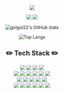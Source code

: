 <div align="center">
   <img src="https://capsule-render.vercel.app/api?type=Rounded&color=auto&height=100&section=header&text=golgol22&fontSize=30&animation=twinkling" />
   
   <a href="https://golgol22.github.io"><img src="https://img.shields.io/badge/blog-20C997?style=flat&logo=git&logoColor=white"/></a> 
   <a href= "mailto:heojungyeon.97@gmail.com" ><img src="https://img.shields.io/badge/gmail-EA4335?style=flat&logo=gmail&logoColor=white"/></a>
 
  ![golgol22's GitHub stats](https://github-readme-stats.vercel.app/api?username=golgol22&show_icons=true&theme=cobalt)

  ![Top Langs](https://github-readme-stats.vercel.app/api/top-langs/?username=golgol22&theme=cobalt&exclude_repo=Computer-Science-Engineering&layout=compact&langs_count=6)

   ## ✏️ Tech Stack ✏️
  
   <p align="center">
    <img src="https://img.shields.io/badge/python-F7DF1E?style=flat&logo=python&logoColor=white"/>
    <img src="https://img.shields.io/badge/Flask-F7DF1E?style=flat&logo=Flask&logoColor=white"/>
    <img src="https://img.shields.io/badge/Java-F7DF1E?style=flat&logo=Java&logoColor=white"/>
    <img src="https://img.shields.io/badge/Spring-F7DF1E?style=flat&logo=Spring&logoColor=white"/>
    <br>
    <img src="https://img.shields.io/badge/Javascript-F7DF1E?style=flat&logo=Javascript&logoColor=white"/>
    <img src="https://img.shields.io/badge/Node.js-339933?style=flat&logo=Node.js&logoColor=white"/>
    <img src="https://img.shields.io/badge/express-000000?style=flat&logo=express&logoColor=white"/>
    <img src="https://img.shields.io/badge/Nestjs-D9214B?style=flat&logo=Nestjs&logoColor=white"/>
    <img src="https://img.shields.io/badge/REST API-000000?style=flat&logo=Restful&logoColor=white"/>
    <img src="https://img.shields.io/badge/GraphQL-DE3DA5?style=flat&logo=GraphQL&logoColor=white"/>
    <br>
    <img src="https://img.shields.io/badge/MySQL-4479A1?style=flat&logo=MySQL&logoColor=white"/>
    <img src="https://img.shields.io/badge/Sequelize-52B0E7?style=flat&logo=Sequelize&logoColor=white"/>
    <img src="https://img.shields.io/badge/TypeORM-52B0E7?style=flat&logo=TypeOrm&logoColor=white"/>
    <img src="https://img.shields.io/badge/Redis-DC382D?style=flat&logo=Redis&logoColor=white"/>
    <img src="https://img.shields.io/badge/MongoDB-419742?style=flat&logo=MongoDB&logoColor=white"/>
    <br>   
    <img src ="https://img.shields.io/badge/linux-2d2d2d?style=flat&logo=linux&logoColor=white"/>
    <img src ="https://img.shields.io/badge/Nginx-009639?style=flat&logo=Nginx&logoColor=white"/>
    <img src="https://img.shields.io/badge/Docker-2496ED?style=flat&logo=Docker&logoColor=white"/>
    <img src="https://img.shields.io/badge/Amazon EC2-FF9900?style=flat&logo=Amazon EC2&logoColor=white"/>
    <img src="https://img.shields.io/badge/Amazon RDS-527FFF?style=flat&logo=Amazon RDS&logoColor=white"/>
    <img src="https://img.shields.io/badge/Amazon ElastiCache-1c5a9a?style=flat&logo=redis&logoColor=white"/>
   </p>
</div>

